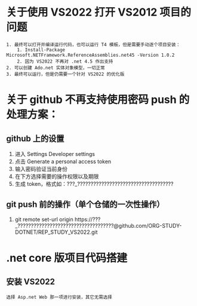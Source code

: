 # 关于使用 VS2022 打开 VS2012 项目的问题

```
1. 最终可以打开并编译运行代码，也可以运行 T4 模板，但是需要手动逐个项目安装：
	1. Install-Package Microsoft.NETFramework.ReferenceAssemblies.net45 -Version 1.0.2
	2. 因为 VS2022 不再对 .net 4.5 作出支持
2. 可以创建 Ado.net 实体对象模型，一切正常
3. 最终可以运行，但是仍需要一个针对 VS2022 的优化版
```

# 关于 github 不再支持使用密码 push 的处理方案：

## github 上的设置
1. 进入 Settings  Developer settings
2. 点击  Generate a personal access token
3. 输入密码验证当前身份
4. 在下方选择需要的操作权限以及期限
5. 生成 token，格式如：???_????????????????????????????????????

## git push 前的操作（单个仓储的一次性操作）
1. git remote set-url origin https://???_????????????????????????????????????@github.com/ORG-STUDY-DOTNET/REP_STUDY_VS2022.git

# .net core 版项目代码搭建
## 安装 VS2022
```
选择 Asp.net Web 那一项进行安装，其它无需选择
```
